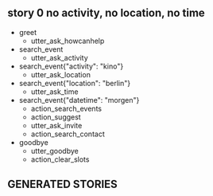 ## story 0 no activity, no location, no time
* greet
    - utter_ask_howcanhelp
* search_event
    - utter_ask_activity
* search_event{"activity": "kino"}
    - utter_ask_location
* search_event{"location": "berlin"}
    - utter_ask_time
* search_event{"datetime": "morgen"}
    - action_search_events
    - action_suggest
    - utter_ask_invite
    - action_search_contact
* goodbye
    - utter_goodbye
    - action_clear_slots
    
    
## GENERATED STORIES ##
